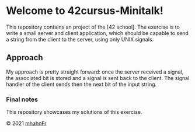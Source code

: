 # Welcome to 42cursus-Minitalk!
This repository contains an project of the [42 school]. The exercise is to
write a small server and client application, which should be capable to send a
string from the client to the server, using only UNIX signals.

## Approach
My approach is pretty straight forward: once the server received a signal, the
associated bit is stored and a signal is sent back to the client. The signal
handler of the client sends then the next bit of the input string.

### Final notes
This repository showcases my solutions of this exercise.

© 2021 [mhahnFr](https://www.github.com/mhahnFr)
